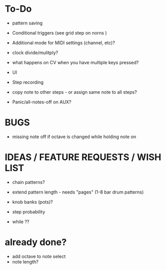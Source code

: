 # To-Do 

* pattern saving

* Conditional triggers (see grid step on norns )

* Additional mode for MIDI settings (channel, etc)?

* clock divide/mulitply?

* what happens on CV when you have multiple keys pressed?

* UI

* Step recording

* copy note to other steps - or assign same note to all steps?

* Panic/all-notes-off on AUX?


# BUGS

* missing note off if octave is changed while holding note on


# IDEAS / FEATURE REQUESTS / WISH LIST

* chain patterns?

* extend pattern length - needs "pages" (1-8 bar drum patterns)

* knob banks (pots)?

* step probability

* while ??


# already done?

* add octave to note select
* note length?
